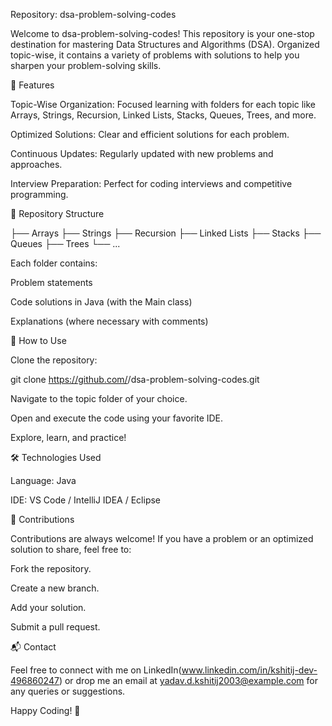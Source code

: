 Repository: dsa-problem-solving-codes

Welcome to dsa-problem-solving-codes! This repository is your one-stop destination for mastering Data Structures and Algorithms (DSA). Organized topic-wise, it contains a variety of problems with solutions to help you sharpen your problem-solving skills.

🚀 Features

Topic-Wise Organization: Focused learning with folders for each topic like Arrays, Strings, Recursion, Linked Lists, Stacks, Queues, Trees, and more.

Optimized Solutions: Clear and efficient solutions for each problem.

Continuous Updates: Regularly updated with new problems and approaches.

Interview Preparation: Perfect for coding interviews and competitive programming.

📂 Repository Structure

├── Arrays
├── Strings
├── Recursion
├── Linked Lists
├── Stacks
├── Queues
├── Trees
└── ...

Each folder contains:

Problem statements

Code solutions in Java (with the Main class)

Explanations (where necessary with comments)

🌟 How to Use

Clone the repository:

git clone https://github.com/<your-username>/dsa-problem-solving-codes.git

Navigate to the topic folder of your choice.

Open and execute the code using your favorite IDE.

Explore, learn, and practice!

🛠 Technologies Used

Language: Java

IDE: VS Code / IntelliJ IDEA / Eclipse

🤝 Contributions

Contributions are always welcome! If you have a problem or an optimized solution to share, feel free to:

Fork the repository.

Create a new branch.

Add your solution.

Submit a pull request.

📬 Contact

Feel free to connect with me on LinkedIn(www.linkedin.com/in/kshitij-dev-496860247) or drop me an email at yadav.d.kshitij2003@example.com for any queries or suggestions.

Happy Coding! 🚀
